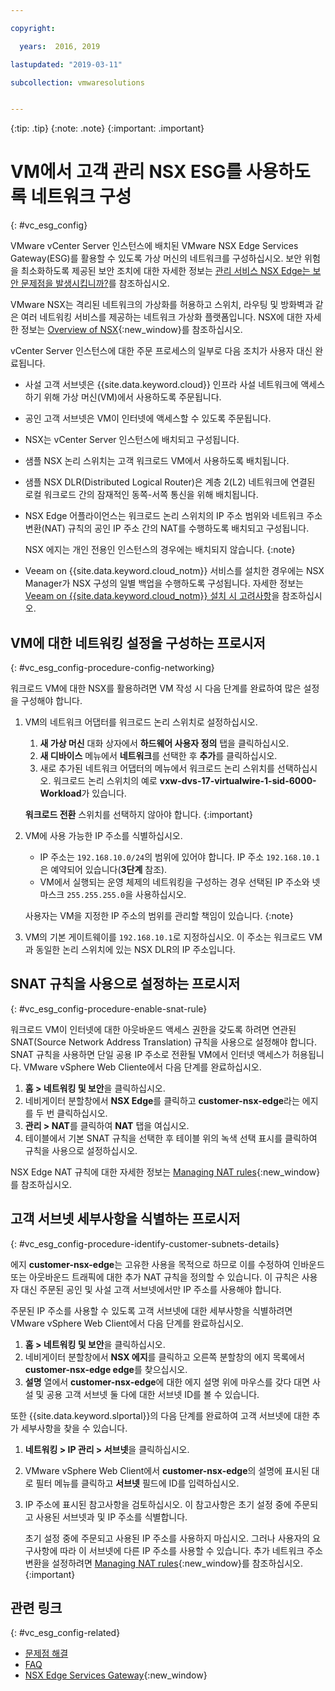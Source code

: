 ```yaml
---

copyright:

  years:  2016, 2019

lastupdated: "2019-03-11"

subcollection: vmwaresolutions


---
```


{:tip: .tip}
{:note: .note}
{:important: .important}

# VM에서 고객 관리 NSX ESG를 사용하도록 네트워크 구성
{: #vc_esg_config}

VMware vCenter Server 인스턴스에 배치된 VMware NSX Edge Services Gateway(ESG)를 활용할 수 있도록 가상 머신의 네트워크를 구성하십시오. 보안 위험을 최소화하도록 제공된 보안 조치에 대한 자세한 정보는 [관리 서비스 NSX Edge는 보안 문제점을 발생시킵니까?](/docs/services/vmwaresolutions/vmonic?topic=vmware-solutions-faq#does-the-management-services-nsx-edge-pose-a-security-risk-)를 참조하십시오.

VMware NSX는 격리된 네트워크의 가상화를 허용하고 스위치, 라우팅 및 방화벽과 같은 여러 네트워킹 서비스를 제공하는
네트워크 가상화 플랫폼입니다. NSX에 대한 자세한 정보는 [Overview of NSX](https://pubs.vmware.com/NSX-62/topic/com.vmware.nsx-cross-vcenter-install.doc/GUID-10944155-28FF-46AA-AF56-7357E2F20AF4.html){:new_window}를 참조하십시오.

vCenter Server 인스턴스에 대한 주문 프로세스의 일부로 다음 조치가 사용자 대신 완료됩니다.
* 사설 고객 서브넷은 {{site.data.keyword.cloud}} 인프라 사설 네트워크에 액세스하기 위해 가상 머신(VM)에서 사용하도록 주문됩니다.
* 공인 고객 서브넷은 VM이 인터넷에 액세스할 수 있도록 주문됩니다.
* NSX는 vCenter Server 인스턴스에 배치되고 구성됩니다.
* 샘플 NSX 논리 스위치는 고객 워크로드 VM에서 사용하도록 배치됩니다.
* 샘플 NSX DLR(Distributed Logical Router)은 계층 2(L2) 네트워크에 연결된 로컬 워크로드 간의 잠재적인 동쪽-서쪽 통신을 위해 배치됩니다.
* NSX Edge 어플라이언스는 워크로드 논리 스위치의 IP 주소 범위와 네트워크 주소 변환(NAT) 규칙의 공인 IP 주소 간의 NAT를
수행하도록 배치되고 구성됩니다.

  NSX 에지는 개인 전용인 인스턴스의 경우에는 배치되지 않습니다.
  {:note}

* Veeam on {{site.data.keyword.cloud_notm}} 서비스를 설치한 경우에는 NSX Manager가 NSX 구성의 일별 백업을 수행하도록 구성됩니다. 자세한 정보는 [Veeam on {{site.data.keyword.cloud_notm}} 설치 시 고려사항](/docs/services/vmwaresolutions/services?topic=vmware-solutions-veeam_considerations#considerations-when-you-install-veeam-on-ibm-cloud)을 참조하십시오.

## VM에 대한 네트워킹 설정을 구성하는 프로시저
{: #vc_esg_config-procedure-config-networking}

워크로드 VM에 대한 NSX를 활용하려면 VM 작성 시 다음 단계를 완료하여 많은 설정을 구성해야 합니다.

1. VM의 네트워크 어댑터를 워크로드 논리 스위치로 설정하십시오.
   1. **새 가상 머신** 대화 상자에서 **하드웨어 사용자 정의** 탭을 클릭하십시오.
   2. **새 디바이스** 메뉴에서 **네트워크**를 선택한 후 **추가**를 클릭하십시오.
   3. 새로 추가된 네트워크 어댑터의 메뉴에서 워크로드 논리 스위치를 선택하십시오. 워크로드 논리 스위치의 예로 **vxw-dvs-17-virtualwire-1-sid-6000-Workload**가 있습니다.

   **워크로드 전환** 스위치를 선택하지 않아야 합니다.
   {:important}

2. VM에 사용 가능한 IP 주소를 식별하십시오.
   *  IP 주소는 `192.168.10.0/24`의 범위에 있어야 합니다. IP 주소 `192.168.10.1`은 예약되어 있습니다(**3단계** 참조).
   *  VM에서 실행되는 운영 체제의 네트워킹을 구성하는 경우 선택된 IP 주소와 넷마스크 `255.255.255.0`을
사용하십시오.

   사용자는 VM을 지정한 IP 주소의 범위를 관리할 책임이 있습니다.
   {:note}

3. VM의 기본 게이트웨이를 `192.168.10.1`로 지정하십시오. 이 주소는 워크로드 VM과 동일한 논리 스위치에 있는 NSX DLR의 IP 주소입니다.

## SNAT 규칙을 사용으로 설정하는 프로시저
{: #vc_esg_config-procedure-enable-snat-rule}

워크로드 VM이 인터넷에 대한 아웃바운드 액세스 권한을 갖도록 하려면 연관된 SNAT(Source Network Address Translation) 규칙을 사용으로 설정해야 합니다. SNAT 규칙을 사용하면 단일 공용 IP 주소로 전환될 VM에서 인터넷 액세스가 허용됩니다. VMware vSphere Web Cliente에서 다음 단계를 완료하십시오.

1. **홈 > 네트워킹 및 보안**을 클릭하십시오.
2. 네비게이터 분할창에서 **NSX Edge**를 클릭하고 **customer-nsx-edge**라는 에지를 두 번 클릭하십시오.
3. **관리 > NAT**를 클릭하여 **NAT** 탭을 여십시오.
4. 테이블에서 기본 SNAT 규칙을 선택한 후 테이블 위의 녹색 선택 표시를 클릭하여 규칙을 사용으로 설정하십시오.

NSX Edge NAT 규칙에 대한 자세한 정보는 [Managing NAT rules](https://pubs.vmware.com/NSX-62/topic/com.vmware.nsx.admin.doc/GUID-5896D8CF-20E0-4691-A9EB-83AFD9D36AFD.html){:new_window}를 참조하십시오.

## 고객 서브넷 세부사항을 식별하는 프로시저
{: #vc_esg_config-procedure-identify-customer-subnets-details}

에지 **customer-nsx-edge**는 고유한 사용을 목적으로 하므로 이를 수정하여 인바운드 또는 아웃바운드 트래픽에 대한 추가 NAT 규칙을 정의할 수 있습니다. 이 규칙은 사용자 대신 주문된 공인 및 사설 고객 서브넷에서만 IP 주소를 사용해야 합니다.

주문된 IP 주소를 사용할 수 있도록 고객 서브넷에 대한 세부사항을 식별하려면 VMware vSphere Web Client에서 다음 단계를 완료하십시오.

1. **홈 > 네트워킹 및 보안**을 클릭하십시오.
2. 네비게이터 분할창에서 **NSX 에지**를 클릭하고 오른쪽 분할창의 에지 목록에서 **customer-nsx-edge edge**를 찾으십시오.
3. **설명** 열에서 **customer-nsx-edge**에 대한 에지 설명 위에 마우스를 갖다 대면 사설 및 공용 고객 서브넷 둘 다에 대한 서브넷 ID를 볼 수 있습니다.

또한 {{site.data.keyword.slportal}}의 다음 단계를 완료하여 고객 서브넷에 대한 추가 세부사항을 찾을 수 있습니다.

1. **네트워킹 > IP 관리 > 서브넷**을 클릭하십시오.
2. VMware vSphere Web Client에서 **customer-nsx-edge**의 설명에 표시된 대로 필터 메뉴를 클릭하고 **서브넷** 필드에 ID를 입력하십시오.
3. IP 주소에 표시된 참고사항을 검토하십시오. 이 참고사항은 초기 설정 중에 주문되고 사용된 서브넷과 및 IP 주소를 식별합니다.

   초기 설정 중에 주문되고 사용된 IP 주소를 사용하지 마십시오. 그러나 사용자의 요구사항에 따라 이 서브넷에
   다른 IP 주소를 사용할 수 있습니다. 추가 네트워크 주소 변환을 설정하려면 [Managing NAT rules](https://pubs.vmware.com/NSX-62/topic/com.vmware.nsx.admin.doc/GUID-5896D8CF-20E0-4691-A9EB-83AFD9D36AFD.html){:new_window}를 참조하십시오.
   {:important}

## 관련 링크
{: #vc_esg_config-related}

* [문제점 해결](/docs/services/vmwaresolutions/vcenter//vcenter_chg_impact.html)
* [FAQ](/docs/services/vmwaresolutions/vmonic?topic=vmware-solutions-faq)
* [NSX Edge Services Gateway](https://www.ibm.com/cloud/garage/architectures/implementation/virtualization_nsx){:new_window}
